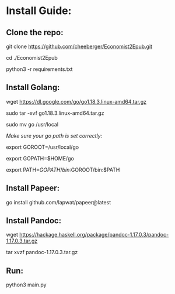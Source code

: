# Install Guide:


## Clone the repo:

git clone https://github.com/cheeberger/Economist2Epub.git

cd ./Economist2Epub

python3 -r requirements.txt


## Install Golang:

wget https://dl.google.com/go/go1.18.3.linux-amd64.tar.gz 

sudo tar -xvf go1.18.3.linux-amd64.tar.gz

sudo mv go /usr/local

*Make sure your go path is set correctly:*

export GOROOT=/usr/local/go

export GOPATH=$HOME/go

export PATH=$GOPATH/bin:$GOROOT/bin:$PATH


## Install Papeer:

go install github.com/lapwat/papeer@latest


## Install Pandoc:

wget https://hackage.haskell.org/package/pandoc-1.17.0.3/pandoc-1.17.0.3.tar.gz

tar xvzf pandoc-1.17.0.3.tar.gz

## Run:

python3 main.py
